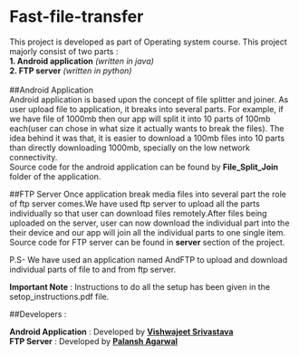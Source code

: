 # Fast-file-transfer
This project is developed as part of Operating system course. This project majorly consist of two parts :<br>
**1. Android application** <i>(written in java)</i><br>
**2. FTP server** <i>(written in python)</i><br><br>
##Android Application<br>
Android application is based upon the concept of file splitter and joiner. As user upload file to application, it breaks into several parts. For example, if we have file of 1000mb then our app will split it into 10 parts of 100mb each(user can chose in what size it actually wants to break the files). The idea behind it was that, it is easier to download a 100mb files into
10 parts than directly downloading 1000mb, specially on the low network connectivity.<br>
Source code for the android application can be found by **File_Split_Join** folder of the application.

##FTP Server
Once application break media files into several part the role of ftp server comes.We have used ftp server to upload all the parts individually so that user can download files remotely.After files being uploaded on the server, user can now download the individual part into the their device and our app will join all the individual parts to one single item.<br>
Source code for FTP server can be found in **server** section of the project.

P.S- We have used an application named AndFTP to upload and download individual parts of file to and from ftp server.

**Important Note** : Instructions to do all the setup has been given in the setop_instructions.pdf file.

##Developers :

**Android Application** : Developed by **[Vishwajeet Srivastava](https://github.com/vjs3) <br>
FTP Server** : Developed by **[Palansh Agarwal](https://github.com/py-geek)**
